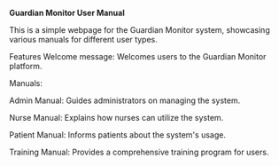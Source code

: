 **Guardian Monitor User Manual**

This is a simple webpage for the Guardian Monitor system, showcasing various manuals for different user types.

Features
Welcome message: Welcomes users to the Guardian Monitor platform.

Manuals:

Admin Manual: Guides administrators on managing the system.

Nurse Manual: Explains how nurses can utilize the system.

Patient Manual: Informs patients about the system's usage.

Training Manual: Provides a comprehensive training program for users.
